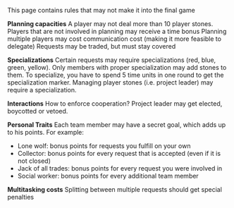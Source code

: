 This page contains rules that may not make it into the final game

__Planning capacities__
A player may not deal more than 10 player stones. 
Players that are not involved in planning may receive a time bonus
Planning multiple players may cost communication cost (making it more feasible to delegate)
Requests may be traded, but must stay covered

__Specializations__
Certain requests may require specializations (red, blue, green, yellow). 
Only members with proper specialization may add stones to them. 
To specialize, you have to spend 5 time units in one round to get the specialization marker.
Managing player stones (i.e. project leader) may require a specialization.

__Interactions__
How to enforce cooperation? Project leader may get elected, boycotted or vetoed. 

__Personal Traits__
Each team member may have a secret goal, which adds up to his points. For example:
* Lone wolf: bonus points for requests you fulfill on your own
* Collector: bonus points for every request that is accepted (even if it is not closed)
* Jack of all trades: bonus points for every request you were involved in
* Social worker: bonus points for every additional team member

__Multitasking costs__
Splitting between multiple requests should get special penalties